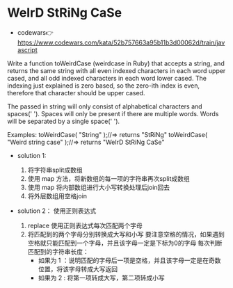 # WeIrD StRiNg CaSe
- codewars👉https://www.codewars.com/kata/52b757663a95b11b3d00062d/train/javascript

Write a function toWeirdCase (weirdcase in Ruby) that accepts a string, and returns the same string with all even indexed characters in each word upper cased, and all odd indexed characters in each word lower cased. The indexing just explained is zero based, so the zero-ith index is even, therefore that character should be upper cased.

The passed in string will only consist of alphabetical characters and spaces(' '). Spaces will only be present if there are multiple words. Words will be separated by a single space(' ').

Examples:
toWeirdCase( "String" );//=> returns "StRiNg"
toWeirdCase( "Weird string case" );//=> returns "WeIrD StRiNg CaSe"

- solution 1:
  1. 将字符串split成数组
  2. 使用 map 方法，将新数组的每一项的字符串再次split成数组
  3. 使用 map 将内部数组进行大小写转换处理后join回去
  4. 将外层数组用空格join

- solution 2：
  使用正则表达式
  1. replace 使用正则表达式每次匹配两个字母
  2. 将匹配到的两个字母分别转换成大写和小写
     要注意空格的情况，如果遇到空格就只能匹配到一个字母，并且该字母一定是下标为0的字母
     每次判断匹配到的字符串长度：
     - 如果为 1 ：说明匹配的字母后一项是空格，并且该字母一定是在奇数位置，将该字母转成大写返回
     - 如果为 2 : 将第一项转成大写，第二项转成小写